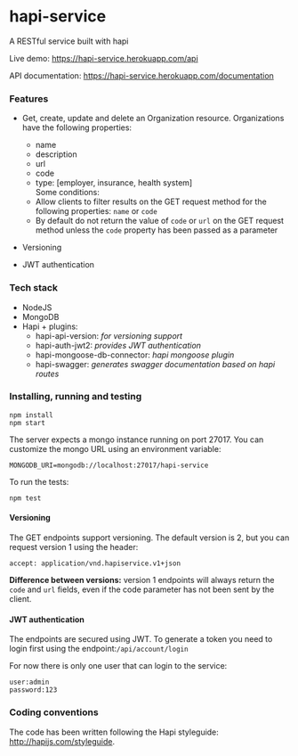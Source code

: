 # hapi-service

A RESTful service built with hapi

Live demo: https://hapi-service.herokuapp.com/api

API documentation: https://hapi-service.herokuapp.com/documentation
  
### Features

- Get, create, update and delete an Organization resource. Organizations have the following properties:
  * name
  * description
  * url
  * code
  * type: [employer, insurance, health system]  
  Some conditions:
  - Allow clients to filter results on the GET request method for the following properties: `name` or `code`
  - By default do not return the value of `code` or `url` on the GET request method unless the `code` property has been passed as a parameter
  
- Versioning
- JWT authentication

### Tech stack

  - NodeJS
  - MongoDB
  - Hapi + plugins: 
    - hapi-api-version: *for versioning support*
    - hapi-auth-jwt2: *provides JWT authentication*
    - hapi-mongoose-db-connector: *hapi mongoose plugin*
    - hapi-swagger: *generates swagger documentation based on hapi routes*
  
### Installing, running and testing
```
npm install
npm start
```

The server expects a mongo instance running on port 27017.
You can customize the mongo URL using an environment variable:
```
MONGODB_URI=mongodb://localhost:27017/hapi-service
```

To run the tests:
```
npm test
```

#### Versioning

The GET endpoints support versioning. The default version is 2, but you can request version 1 using the header:
```
accept: application/vnd.hapiservice.v1+json
```
**Difference between versions:** version 1 endpoints will always return the `code` and `url` fields, even if the code parameter has not been sent by the client.

#### JWT authentication
The endpoints are secured using JWT. To generate a token you need to login first using the endpoint:`/api/account/login`

For now there is only one user that can login to the service:

```
user:admin
password:123
```

### Coding conventions

The code has been written following the Hapi styleguide: http://hapijs.com/styleguide.


